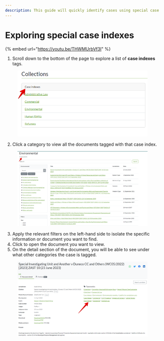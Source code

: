 ```yaml
---
description: This guide will quickly identify cases using special case indexes.
---
```


# Exploring special case indexes


{% embed url="https://youtu.be/THWMUrbVf3I" %}


1. Scroll down to the bottom of the page to explore a list of **case indexes** tags.

<figure><img src="../.gitbook/assets/ulii--Case indexes (2).png" alt=""><figcaption></figcaption></figure>

2. Click a category to view all the documents tagged with that case index.

<figure><img src="../.gitbook/assets/ulii--case index.png" alt=""><figcaption></figcaption></figure>

3. Apply the relevant filters on the left-hand side to isolate the specific information or document you want to find.
4. Click to open the document you want to view.
5. On the detail section of the document, you will be able to see under what other categories the case is tagged.

<figure><img src="../.gitbook/assets/ulii--other tags.png" alt=""><figcaption></figcaption></figure>